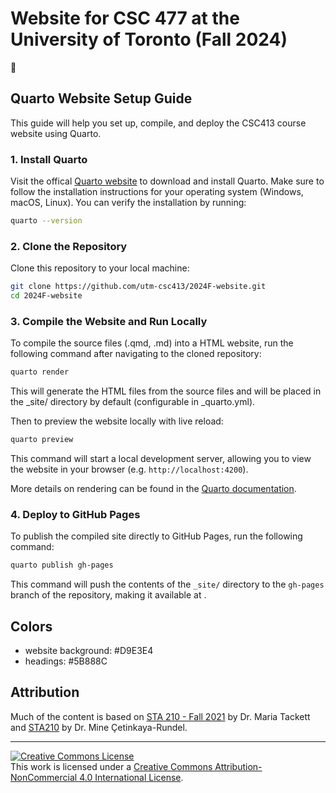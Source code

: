 # Website for CSC 477 at the University of Toronto (Fall 2024)

🔗 

## Quarto Website Setup Guide

This guide will help you set up, compile, and deploy the CSC413 course website using Quarto.

### 1. Install Quarto

Visit the offical [Quarto website](https://quarto.org/docs/get-started/) to download and install Quarto. Make sure to follow the installation instructions for your operating system (Windows, macOS, Linux). You can verify the installation by running:

``` bash
quarto --version
```

### 2. Clone the Repository

Clone this repository to your local machine:

``` bash
git clone https://github.com/utm-csc413/2024F-website.git
cd 2024F-website
```

### 3. Compile the Website and Run Locally

To compile the source files (.qmd, .md) into a HTML website, run the following command after navigating to the cloned repository:

``` bash
quarto render
```

This will generate the HTML files from the source files and will be placed in the \_site/ directory by default (configurable in \_quarto.yml).

Then to preview the website locally with live reload:

``` bash
quarto preview
```

This command will start a local development server, allowing you to view the website in your browser (e.g. `http://localhost:4200`).

More details on rendering can be found in the [Quarto documentation](https://quarto.org/docs/websites/).

### 4. Deploy to GitHub Pages

To publish the compiled site directly to GitHub Pages, run the following command:

``` bash
quarto publish gh-pages
```

This command will push the contents of the `_site/` directory to the `gh-pages` branch of the repository, making it available at .

## Colors

-   website background: #D9E3E4
-   headings: #5B888C

## Attribution

Much of the content is based on [STA 210 - Fall 2021](https://github.com/sta210-fa21/) by Dr. Maria Tackett and [STA210](https://sta210-s22.github.io/website/) by Dr. Mine Çetinkaya-Rundel.

<hr>

<a rel="license" href="http://creativecommons.org/licenses/by-nc/4.0/"><img src="https://i.creativecommons.org/l/by-nc/4.0/88x31.png" alt="Creative Commons License" style="border-width:0"/></a><br />This work is licensed under a <a rel="license" href="http://creativecommons.org/licenses/by-nc/4.0/">Creative Commons Attribution-NonCommercial 4.0 International License</a>.
